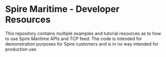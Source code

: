 # Spire Maritime - Developer Resources
This repository contains multiple examples and tutorial resources as to how to use Spire Maritime APIs and TCP feed.
The code is intended for demonstration purposes for Spire customers and is in no way intended for production use
